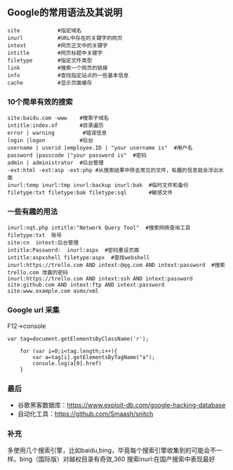 ## Google的常用语法及其说明
```
site            #指定域名
inurl           #URL中存在的关键字的网页
intext          #网页正文中的关键字
intitle         #网页标题中关键字
filetype        #指定文件类型
link            #搜索一个网页的链接
info            #查找指定站点的一些基本信息
cache           #显示页面缓存
```
### 10个简单有效的搜索
```
site:baidu.com -www    #搜索子域名
intitle:index.of       #目录遍历
error | warning         #错误信息
login |logon           #后台
username | userid |employee.ID | "your username is"  #用户名
password |passcode |"your password is"  #密码
admin | administrator  #后台管理
-ext:html -ext:asp -ext:php #从搜索结果中除去常见的文件，有趣的信息就会浮出水面
inurl:temp inurl:tmp inurl:backup inurl:bak  #临时文件和备份
filetype:txt filetype:bak filetype:sql       #敏感文件
```
### 一些有趣的用法
```
inurl:nqt.php intitle:"Network Query Tool"  #搜索网络查询工具
filetype:txt  账号
site:cn  intext:后台管理
intitle:Password:  inurl:aspx  #密码重设页面
intitle:aspxshell filetype:aspx  #查找webshell
inurl:https://trello.com AND intext:@qq.com AND intext:password  #搜索trello.com 泄露的密码
inurl:https://trello.com AND intext:ssh AND intext:password
site:github.com AND intext:ftp AND intext:password
site:www.example.com asmx/xml
```
### Google url 采集
F12->console
```
var tag=document.getElementsByClassName('r');

	for (var i=0;i<tag.length;i++){
		var a=tag[i].getElementsByTagName("a");
		console.log(a[0].href)
	}
```
  
### 最后
- 谷歌黑客数据库：https://www.exploit-db.com/google-hacking-database
- 自动化工具：https://github.com/Smaash/snitch
### 补充
多使用几个搜索引擎，比如baidu,bing，毕竟每个搜索引擎收集到的可能会不一样。bing（国际版）对越权目录有奇效,360 搜索inurl:在国产搜索中表现最好


